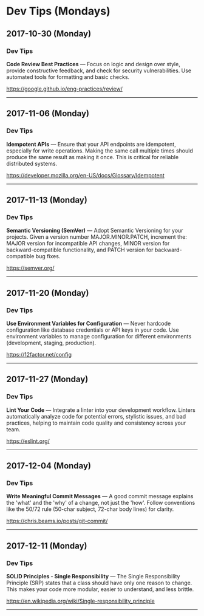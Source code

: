 # Dev Tips (Mondays)

## 2017-10-30 (Monday)

### Dev Tips
**Code Review Best Practices** — Focus on logic and design over style, provide constructive feedback, and check for security vulnerabilities. Use automated tools for formatting and basic checks.

https://google.github.io/eng-practices/review/

---

## 2017-11-06 (Monday)

### Dev Tips
**Idempotent APIs** — Ensure that your API endpoints are idempotent, especially for write operations. Making the same call multiple times should produce the same result as making it once. This is critical for reliable distributed systems.

https://developer.mozilla.org/en-US/docs/Glossary/Idempotent

---

## 2017-11-13 (Monday)

### Dev Tips
**Semantic Versioning (SemVer)** — Adopt Semantic Versioning for your projects. Given a version number MAJOR.MINOR.PATCH, increment the: MAJOR version for incompatible API changes, MINOR version for backward-compatible functionality, and PATCH version for backward-compatible bug fixes.

https://semver.org/

---

## 2017-11-20 (Monday)

### Dev Tips
**Use Environment Variables for Configuration** — Never hardcode configuration like database credentials or API keys in your code. Use environment variables to manage configuration for different environments (development, staging, production).

https://12factor.net/config

---

## 2017-11-27 (Monday)

### Dev Tips
**Lint Your Code** — Integrate a linter into your development workflow. Linters automatically analyze code for potential errors, stylistic issues, and bad practices, helping to maintain code quality and consistency across your team.

https://eslint.org/

---

## 2017-12-04 (Monday)

### Dev Tips
**Write Meaningful Commit Messages** — A good commit message explains the 'what' and the 'why' of a change, not just the 'how'. Follow conventions like the 50/72 rule (50-char subject, 72-char body lines) for clarity.

https://chris.beams.io/posts/git-commit/

---

## 2017-12-11 (Monday)

### Dev Tips
**SOLID Principles - Single Responsibility** — The Single Responsibility Principle (SRP) states that a class should have only one reason to change. This makes your code more modular, easier to understand, and less brittle.

https://en.wikipedia.org/wiki/Single-responsibility_principle

---

